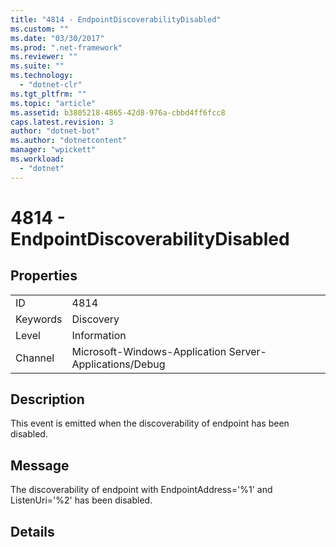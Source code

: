 ```yaml
---
title: "4814 - EndpointDiscoverabilityDisabled"
ms.custom: ""
ms.date: "03/30/2017"
ms.prod: ".net-framework"
ms.reviewer: ""
ms.suite: ""
ms.technology: 
  - "dotnet-clr"
ms.tgt_pltfrm: ""
ms.topic: "article"
ms.assetid: b3805218-4865-42d8-976a-cbbd4ff6fcc8
caps.latest.revision: 3
author: "dotnet-bot"
ms.author: "dotnetcontent"
manager: "wpickett"
ms.workload: 
  - "dotnet"
---
```

# 4814 - EndpointDiscoverabilityDisabled
## Properties  
  
|||  
|-|-|  
|ID|4814|  
|Keywords|Discovery|  
|Level|Information|  
|Channel|Microsoft-Windows-Application Server-Applications/Debug|  
  
## Description  
 This event is emitted when the discoverability of endpoint has been disabled.  
  
## Message  
 The discoverability of endpoint with EndpointAddress='%1' and ListenUri='%2' has been disabled.  
  
## Details
